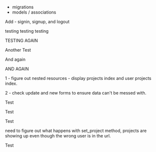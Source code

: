 - migrations 
- models / associations 

Add - signin, signup, and logout 

testing testing testing

TESTING AGAIN

Another Test

And again

AND AGAIN


1 - figure out nested resources - display projects index and user projects index.

2 - check update and new forms to ensure data can't be messed with. 

Test

Test

Test


need to figure out what happens with set_project method, projects are showing up even though the wrong user is in the url. 

Test